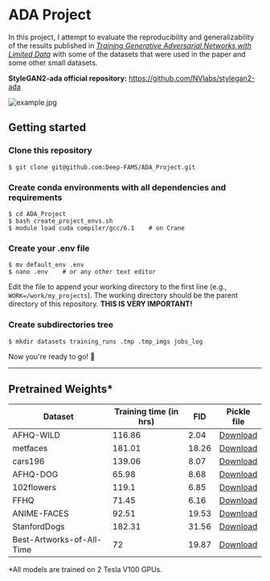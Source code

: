 # ADA Project

In this project, I attempt to evaluate the reproducibility and generalizability of the results published in *[Training Generative Adversarial Networks with Limited Data](https://arxiv.org/abs/2006.06676)* with some of the datasets that were used in the paper and some other small datasets.

**StyleGAN2-ada official repository:** https://github.com/NVlabs/stylegan2-ada


![example.jpg](https://i.ibb.co/vD5Z74q/ddb309dc0571.jpg "AFHQ-WILD_training-runs/00004-AFHQ-WILD_custom-auto2-resumecustom/fakes004382.png")


## Getting started
### Clone this repository
```shell
$ git clone git@github.com:Deep-FAMS/ADA_Project.git
```
### Create conda environments with all dependencies and requirements
```shell
$ cd ADA_Project
$ bash create_project_envs.sh
$ module load cuda compiler/gcc/6.1    # on Crane
```

### Create your .env file
```shell
$ mv default_env .env
$ nano .env    # or any other text editor
```
Edit the file to append your working directory to the first line (e.g., `WORK=/work/my_projects`). The working directory should be the parent directory of this repository. **THIS IS VERY IMPORTANT!**


### Create subdirectories tree
```shell
$ mkdir datasets training_runs .tmp .tmp_imgs jobs_log 
```

Now you're ready to go! :tada:

---

## Pretrained Weights*

| Dataset             |   Training time (in hrs) |   FID | Pickle file |
|---------------------|--------------------------|-------|-------------|
| AFHQ-WILD           |                   116.86 |  2.04 | [Download](https://drive.google.com/uc?id=1p-M_PICnek3hLwT4LPsyhh3LnvpaUm19) | 
| metfaces            |                   181.01 | 18.26 | [Download](https://drive.google.com/uc?id=1tQTh5sTMg_VaU98wmPAZ9VxKNIe2wu5D) |
| cars196             |                   139.06 |  8.07 | [Download](https://drive.google.com/uc?id=16eH9cZ--1onDLzZC3m4xDuZxYrLQED0_) |
| AFHQ-DOG            |                    65.98 |  8.68 | [Download](https://drive.google.com/uc?id=1uUYLWP0-A3tZrVKkcJTMnGiFHHWtvChc) |
| 102flowers          |                   119.1  |  6.85 | [Download](https://drive.google.com/uc?id=1tOW9eJnoWvjF-YKveT9Mnkbaft3VBEL1) |
| FFHQ                |                    71.45 |  6.16 | [Download](https://drive.google.com/uc?id=1Yt0H31FVXRGh5opi7XU7zkhd2tCCfHQV) |
| ANIME-FACES         |              92.51   | 19.53 | [Download](https://drive.google.com/uc?id=1o8z9mgoR7JqZnhAmh3C7sZKw6YmVOt2n) |
| StanfordDogs | 182.31 | 31.56 | [Download](https://drive.google.com/uc?id=1CovWMe3vFbglxBOftgfTkr50crMn67sr) |
| Best-Artworks-of-All-Time | 72 | 19.87 | [Download](https://drive.google.com/uc?id=1Ezn7TT6yeZzjCUw0XiDqnoxrsPfYTQNk) |

*All models are trained on 2 Tesla V100 GPUs.
